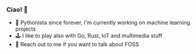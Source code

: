 ### Ciao! 👋

- 🐍 Pythonista since forever, I'm currently working on machine learning projects
- 🕹 I like to play also with Go, Rust, IoT and multimedia stuff
- 💬 Reach out to me if you want to talk about FOSS

<!--
**alesanfra/alesanfra** is a ✨ _special_ ✨ repository because its `README.md` (this file) appears on your GitHub profile.

Here are some ideas to get you started:

- 🔭 I’m currently working on ...
- 🌱 I’m currently learning ...
- 👯 I’m looking to collaborate on ...
- 🤔 I’m looking for help with ...
- 💬 Ask me about ...
- 📫 How to reach me: ...
- 😄 Pronouns: ...
- ⚡ Fun fact: ...
-->

